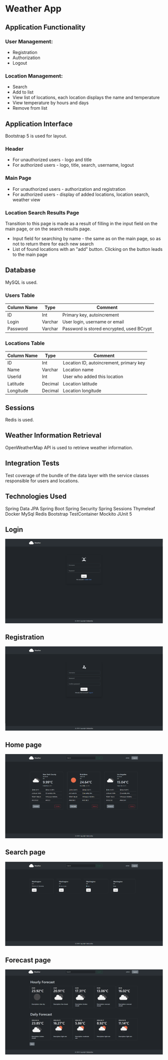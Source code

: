 # Weather App

## Application Functionality

### User Management:
- Registration
- Authorization
- Logout

### Location Management:
- Search
- Add to list
- View list of locations, each location displays the name and temperature
- View temperature by hours and days
- Remove from list

## Application Interface

Bootstrap 5 is used for layout.

### Header

- For unauthorized users - logo and title
- For authorized users - logo, title, search, username, logout

### Main Page

- For unauthorized users - authorization and registration
- For authorized users - display of added locations, location search, weather view

### Location Search Results Page

Transition to this page is made as a result of filling in the input field on the main page, or on the search results page.

- Input field for searching by name - the same as on the main page, so as not to return there for each new search
- List of found locations with an "add" button. Clicking on the button leads to the main page

## Database

MySQL is used.

### Users Table
Column Name | Type | Comment
--- | --- | ---
ID | Int | Primary key, autoincrement
Login | Varchar | User login, username or email
Password | Varchar | Password is stored encrypted, used BCrypt

### Locations Table
Column Name | Type | Comment
--- | --- | ---
ID | Int | Location ID, autoincrement, primary key
Name | Varchar | Location name
UserId | Int | User who added this location
Latitude | Decimal | Location latitude
Longitude | Decimal | Location longitude

## Sessions

Redis is used.

## Weather Information Retrieval

OpenWeatherMap API is used to retrieve weather information.


## Integration Tests

Test coverage of the bundle of the data layer with the service classes responsible for users and locations.

## Technologies Used 
Spring Data JPA
Spring Boot
Spring Security
Spring Sessions
Thymeleaf
Docker
MySql
Redis
Bootstrap
TestContainer
Mockito
JUnit 5

## Login 
![Image alt](https://github.com/thelastofus3/Weather/blob/master/login.png)

## Registration 
![Image alt](https://github.com/thelastofus3/Weather/blob/master/register.png)

## Home page
![Image alt](https://github.com/thelastofus3/Weather/blob/master/showallLoction.png)

## Search page
![Image alt](https://github.com/thelastofus3/Weather/blob/master/findLocation.png)

## Forecast page
![Image alt](https://github.com/thelastofus3/Weather/blob/master/forecast.png)
